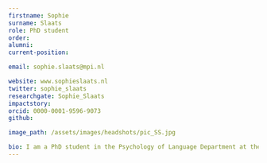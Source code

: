 ```yaml
---
firstname: Sophie
surname: Slaats
role: PhD student
order:
alumni:
current-position:

email: sophie.slaats@mpi.nl

website: www.sophieslaats.nl
twitter: sophie_slaats
researchgate: Sophie_Slaats
impactstory:
orcid: 0000-0001-9596-9073
github:

image_path: /assets/images/headshots/pic_SS.jpg

bio: ﻿I am a PhD student in the Psychology of Language Department at the MPI. My research focus is the interaction between levels of linguistic representation during spoken language comprehension. I am intrigued by the way our brain infers hierarchical structure and meaning from sound sequences, and how knowledge of these higher levels in turn affect lower-level perception. Previously, I obtained bachelors in Linguistics and Spanish philology, and a masters in Linguistics at the University of Utrecht, and a masters in the Cognitive Neuroscience of Language at the Basque Center on Cognition, Brain and Language.
---
```

